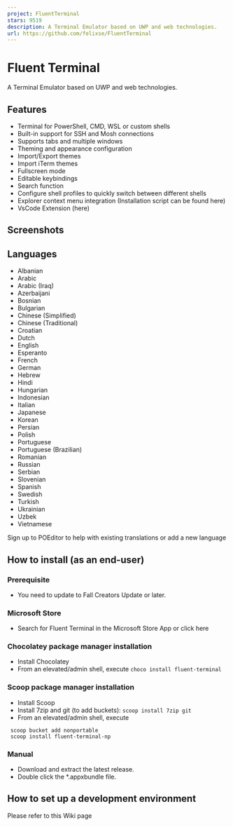 ```yaml
---
project: FluentTerminal
stars: 9519
description: A Terminal Emulator based on UWP and web technologies.
url: https://github.com/felixse/FluentTerminal
---
```


Fluent Terminal
===============

A Terminal Emulator based on UWP and web technologies.

Features
--------

-   Terminal for PowerShell, CMD, WSL or custom shells
-   Built-in support for SSH and Mosh connections
-   Supports tabs and multiple windows
-   Theming and appearance configuration
-   Import/Export themes
-   Import iTerm themes
-   Fullscreen mode
-   Editable keybindings
-   Search function
-   Configure shell profiles to quickly switch between different shells
-   Explorer context menu integration (Installation script can be found here)
-   VsCode Extension (here)

Screenshots
-----------

Languages
---------

-   Albanian
-   Arabic
-   Arabic (Iraq)
-   Azerbaijani
-   Bosnian
-   Bulgarian
-   Chinese (Simplified)
-   Chinese (Traditional)
-   Croatian
-   Dutch
-   English
-   Esperanto
-   French
-   German
-   Hebrew
-   Hindi
-   Hungarian
-   Indonesian
-   Italian
-   Japanese
-   Korean
-   Persian
-   Polish
-   Portuguese
-   Portuguese (Brazilian)
-   Romanian
-   Russian
-   Serbian
-   Slovenian
-   Spanish
-   Swedish
-   Turkish
-   Ukrainian
-   Uzbek
-   Vietnamese

Sign up to POEditor to help with existing translations or add a new language

How to install (as an end-user)
-------------------------------

### Prerequisite

-   You need to update to Fall Creators Update or later.

### Microsoft Store

-   Search for Fluent Terminal in the Microsoft Store App or click here

### Chocolatey package manager installation

-   Install Chocolatey
-   From an elevated/admin shell, execute `choco install fluent-terminal`

### Scoop package manager installation

-   Install Scoop
-   Install 7zip and git (to add buckets): `scoop install 7zip git`
-   From an elevated/admin shell, execute

```
 scoop bucket add nonportable
 scoop install fluent-terminal-np
```

### Manual

-   Download and extract the latest release.
-   Double click the \*.appxbundle file.

How to set up a development environment
---------------------------------------

Please refer to this Wiki page

